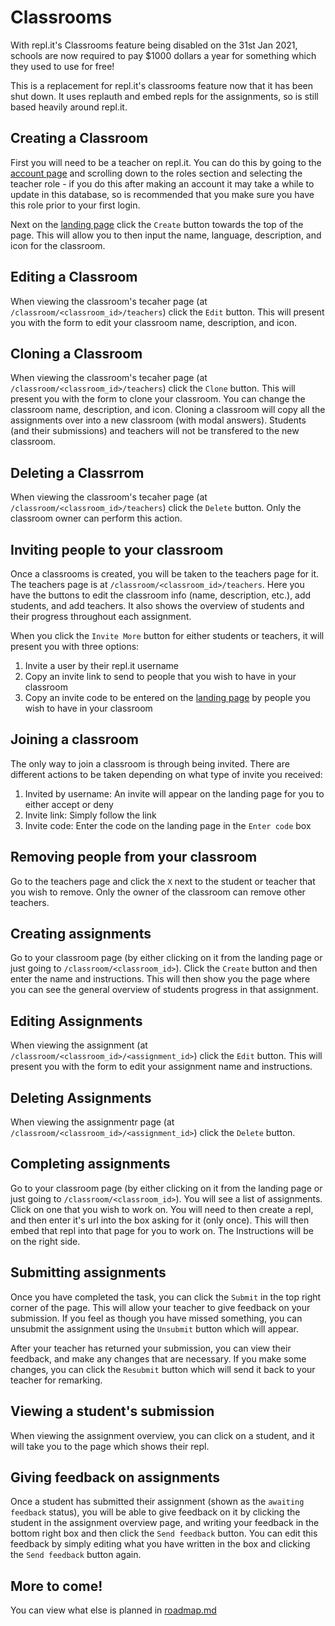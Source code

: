 # Classrooms

With repl.it's Classrooms feature being disabled on the 31st Jan 2021, schools are now required to pay $1000 dollars a year for something which they used to use for free!

This is a replacement for repl.it's classrooms feature now that it has been shut down. It uses replauth and embed repls for the assignments, so is still based heavily around repl.it.


## Creating a Classroom

First you will need to be a teacher on repl.it. You can do this by going to the [account page](https://repl.it/account) and scrolling down to the roles section and selecting the teacher role - if you do this after making an account it may take a while to update in this database, so is recommended that you make sure you have this role prior to your first login.

Next on the [landing page](https://classrooms.codingcactus.repl.co) click the `Create` button towards the top of the page. This will allow you to then input the name, language, description, and icon for the classroom.


## Editing a Classroom

When viewing the classroom's tecaher page (at `/classroom/<classroom_id>/teachers`) click the `Edit` button. This will present you with the form to edit your classroom name, description, and icon.


## Cloning a Classroom

When viewing the classroom's tecaher page (at `/classroom/<classroom_id>/teachers`) click the `Clone` button. This will present you with the form to clone your classroom. You can change the classroom name, description, and icon. Cloning a classroom will copy all the assignments over into a new classroom (with modal answers). Students (and their submissions) and teachers will not be transfered to the new classroom.

## Deleting a Classrrom

When viewing the classroom's tecaher page (at `/classroom/<classroom_id>/teachers`) click the `Delete` button. Only the classroom owner can perform this action.


## Inviting people to your classroom

Once a classrooms is created, you will be taken to the teachers page for it. The teachers page is at `/classroom/<classroom_id>/teachers`. Here you have the buttons to edit the classroom info (name, description, etc.), add students, and add teachers. It also shows the overview of students and their progress throughout each assignment.

When you click the `Invite More` button for either students or teachers, it will present you with three options:

1. Invite a user by their repl.it username
2. Copy an invite link to send to people that you wish to have in your classroom
3. Copy an invite code to be entered on the [landing page](https://classrooms.codingcactus.repl.co) by people you wish to have in your classroom


## Joining a classroom

The only way to join a classroom is through being invited. There are different actions to be taken depending on what type of invite you received:

1. Invited by username: An invite will appear on the landing page for you to either accept or deny
2. Invite link: Simply follow the link
3. Invite code: Enter the  code on the landing page in the `Enter code` box


## Removing people from your classroom

Go to the teachers page and click the `X` next to the student or teacher that you wish to remove. Only the owner of the classroom can remove other teachers.


## Creating assignments

Go to your classroom page (by either clicking on it from the landing page or just going to `/classroom/<classroom_id>`). Click the `Create` button and then enter the name and instructions. This will then show you the page where you can see the general overview of students progress in that assignment.


## Editing Assignments

When viewing the assignment (at `/classroom/<classroom_id>/<assignment_id>`) click the `Edit` button. This will present you with the form to edit your assignment name and instructions.

## Deleting Assignments

When viewing the assignmentr page (at `/classroom/<classroom_id>/<assignment_id>`) click the `Delete` button.


## Completing assignments

Go to your classroom page (by either clicking on it from the landing page or just going to `/classroom/<classroom_id>`). You will see a list of assignments. Click on one that you wish to work on. You will need to then create a repl, and then enter it's url into the box asking for it (only once). This will then embed that repl into that page for you to work on. The Instructions will be on the right side.


## Submitting assignments

Once you have completed the task, you can click the `Submit` in the top right corner of the page. This will allow your teacher to give feedback on your submission. If you feel as though you have missed something, you can unsubmit the assignment using the `Unsubmit` button which will appear.

After your teacher has returned your submission, you can view their feedback, and make any changes that are necessary. If you make some changes, you can click the `Resubmit` button which will send it back to your teacher for remarking.


## Viewing a student's submission

When viewing the assignment overview, you can click on a student, and it will take you to the page which shows their repl.


## Giving feedback on assignments

Once a student has submitted their assignment (shown as the `awaiting feedback` status), you will be able to give feedback on it by clicking the student in the assignment overview page, and writing your feedback in the bottom right box and then click the `Send feedback` button. You can edit this feedback by simply editing what you have written in the box and clicking the `Send feedback` button again.


## More to come!

You can view what else is planned in [roadmap.md](https://github.com/Coding-Cactus/classrooms/blob/master/roadmap.md)
